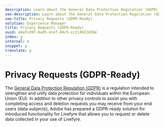 ```yaml
---
description: Learn about the General Data Protection Regulation (GDPR) and how to complete access and deletion requests permitted under GDPR, for data collected in your use of Livefyre, as well as other related privacy controls.
seo-description: Learn about the General Data Protection Regulation (GDPR) and how to complete access and deletion requests permitted under GDPR, for data collected in your use of Livefyre, as well as other related privacy controls.
seo-title: Privacy Requests (GDPR-Ready)
solution: Experience Manager
title: Privacy Requests (GDPR-Ready)
uuid: e6afcd97-6a05-4cef-84c5-cc214922d20e
index: y
internal: n
snippet: y
translate: y
---
```


# Privacy Requests (GDPR-Ready)

The [ General Data Protection Regulation (GDPR)](https://adobe.io/apis/cloudplatform/gdpr.html) is a regulation intended to strengthen and unify data protection for individuals within the European Union (EU). In addition to other privacy controls to assist you with completing access and deletion requests you may receive from your end users (data subjects), Adobe has prepared a GDPR-ready solution for introduced functionality for Livefyre that allows you to request or delete data collected in your use of Livefyre. 
